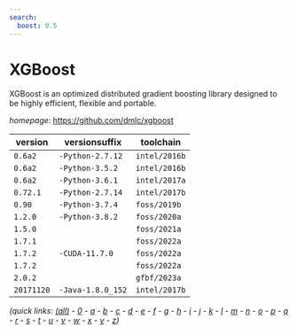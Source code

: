 ```yaml
---
search:
  boost: 0.5
---
```

# XGBoost

XGBoost is an optimized distributed gradient boosting library designed to be highly efficient,  flexible and portable.

*homepage*: <https://github.com/dmlc/xgboost>

version | versionsuffix | toolchain
--------|---------------|----------
``0.6a2`` | ``-Python-2.7.12`` | ``intel/2016b``
``0.6a2`` | ``-Python-3.5.2`` | ``intel/2016b``
``0.6a2`` | ``-Python-3.6.1`` | ``intel/2017a``
``0.72.1`` | ``-Python-2.7.14`` | ``intel/2017b``
``0.90`` | ``-Python-3.7.4`` | ``foss/2019b``
``1.2.0`` | ``-Python-3.8.2`` | ``foss/2020a``
``1.5.0`` |  | ``foss/2021a``
``1.7.1`` |  | ``foss/2022a``
``1.7.2`` | ``-CUDA-11.7.0`` | ``foss/2022a``
``1.7.2`` |  | ``foss/2022a``
``2.0.2`` |  | ``gfbf/2023a``
``20171120`` | ``-Java-1.8.0_152`` | ``intel/2017b``


*(quick links: [(all)](../index.md) - [0](../0/index.md) - [a](../a/index.md) - [b](../b/index.md) - [c](../c/index.md) - [d](../d/index.md) - [e](../e/index.md) - [f](../f/index.md) - [g](../g/index.md) - [h](../h/index.md) - [i](../i/index.md) - [j](../j/index.md) - [k](../k/index.md) - [l](../l/index.md) - [m](../m/index.md) - [n](../n/index.md) - [o](../o/index.md) - [p](../p/index.md) - [q](../q/index.md) - [r](../r/index.md) - [s](../s/index.md) - [t](../t/index.md) - [u](../u/index.md) - [v](../v/index.md) - [w](../w/index.md) - [x](../x/index.md) - [y](../y/index.md) - [z](../z/index.md))*


